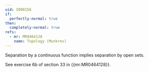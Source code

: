 ```yaml
---
uid: I000156
if:
  perfectly-normal: true
then:
  completely-normal: true
refs:
  - mr: MR0464128
    name: Topology (Munkres)
---
```

Separation by a continuous function implies separation by open sets.

See exercise 6b of section 33 in {{mr:MR0464128}}.
